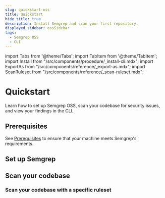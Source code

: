 ```yaml
---
slug: quickstart-oss
title: Quickstart
hide_title: true
description: Install Semgrep and scan your first repository.
displayed_sidebar: ossSidebar
tags:
  - Semgrep OSS
  - CLI
---
```



import Tabs from '@theme/Tabs';
import TabItem from '@theme/TabItem';
import Install from "/src/components/procedure/_install-cli.mdx";
import ExportAs from "/src/components/reference/_export-as.mdx";
import ScanRuleset from "/src/components/reference/_scan-ruleset.mdx";

# Quickstart

Learn how to set up Semgrep OSS, scan your codebase for security issues, and view your findings in the CLI.

## Prerequisites

See [Prerequisites](/prerequisites) to ensure that your machine meets Semgrep's requirements.

## Set up Semgrep

<Install />

## Scan your codebase

<ExportAs />

### Scan your codebase with a specific ruleset

<ScanRuleset />
